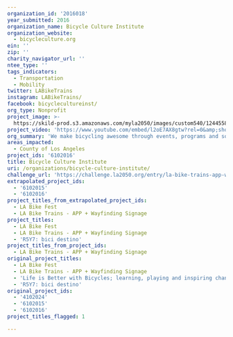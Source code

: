```yaml
---
organization_id: '2016018'
year_submitted: 2016
organization_name: Bicycle Culture Institute
organization_website:
  - bicycleculture.org
ein: ''
zip: ''
charity_navigator_url: ''
ntee_type: ''
tags_indicators:
  - Transportation
  - Mobility
twitter: LABikeTrains
instagram: LABikeTrains/
facebook: bicyclecultureinst/
org_type: Nonprofit
project_image: >-
  https://skild-prod.s3.amazonaws.com/myla2050/images/custom540/1244558065741-team91.jpg
project_video: 'https://www.youtube.com/embed/l2oE7AX8gtw?rel=0&amp;showinfo=0'
org_summary: 'We make bicycling awesome through events, programs and social innovation.'
areas_impacted:
  - County of Los Angeles
project_ids: '6102016'
title: Bicycle Culture Institute
uri: /organizations/bicycle-culture-institute/
challenge_url: 'https://challenge.la2050.org/entry/la-bike-trains-app-wayfinding-signage'
extrapolated_project_ids:
  - '6102015'
  - '6102016'
project_titles_from_extrapolated_project_ids:
  - LA Bike Fest
  - LA Bike Trains - APP + Wayfinding Signage
project_titles:
  - LA Bike Fest
  - LA Bike Trains - APP + Wayfinding Signage
  - 'R5Y7: bici destino'
project_titles_from_project_ids:
  - LA Bike Trains - APP + Wayfinding Signage
original_project_titles:
  - LA Bike Fest
  - LA Bike Trains - APP + Wayfinding Signage
  - 'Life is Better with Bicycles; learning, playing and inspiring change.'
  - 'R5Y7: bici destino'
original_project_ids:
  - '4102024'
  - '6102015'
  - '6102016'
project_titles_flagged: 1

---
```

